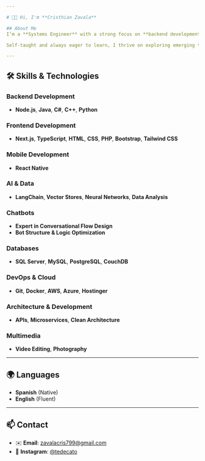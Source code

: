 ```yaml
---

# 👨‍💻 Hi, I'm **Cristhian Zavala**  

## About Me  
I’m a **Systems Engineer** with a strong focus on **backend development**, blending my passion for **software architecture**, **artificial intelligence**, and **scalable systems**. Over the years, I’ve honed my skills in **full-stack development**, **vector storage**, and the **design of conversational flows for chatbots**. I also enjoy applying my technical knowledge alongside my creative skills in **videography** and **photography**.

Self-taught and always eager to learn, I thrive on exploring emerging technologies and methodologies that push boundaries and open new possibilities.

---
```


## 🛠️ Skills & Technologies  
### **Backend Development**  
- **Node.js**, **Java**, **C#**, **C++**, **Python**

### **Frontend Development**  
- **Next.js**, **TypeScript**, **HTML**, **CSS**, **PHP**, **Bootstrap**, **Tailwind CSS**

### **Mobile Development**  
- **React Native**

### **AI & Data**  
- **LangChain**, **Vector Stores**, **Neural Networks**, **Data Analysis**

### **Chatbots**  
- **Expert in Conversational Flow Design**  
- **Bot Structure & Logic Optimization**

### **Databases**  
- **SQL Server**, **MySQL**, **PostgreSQL**, **CouchDB**

### **DevOps & Cloud**  
- **Git**, **Docker**, **AWS**, **Azure**, **Hostinger**

### **Architecture & Development**  
- **APIs**, **Microservices**, **Clean Architecture**

### **Multimedia**  
- **Video Editing**, **Photography**

---

## 🌍 Languages  
- **Spanish** (Native)  
- **English** (Fluent)

---

## 📫 Contact  
- ✉️ **Email**: [zavalacris799@gmail.com](mailto:zavalacris799@gmail.com)  
- 📸 **Instagram**: [@tedecato](https://www.instagram.com/tedecato/)

